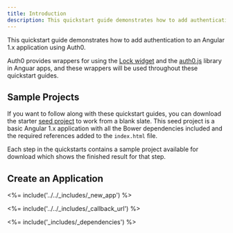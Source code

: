 ```yaml
---
title: Introduction
description: This quickstart guide demonstrates how to add authentication to an Angular 1.x application using Auth0
---
```


This quickstart guide demonstrates how to add authentication to an Angular 1.x application using Auth0.

Auth0 provides wrappers for using the [Lock widget](https://auth0.com/lock) and the [auth0.js](https://github.com/auth0/auth0.js) library in Anguar apps, and these wrappers will be used throughout these quickstart guides.

## Sample Projects

If you want to follow along with these quickstart guides, you can download the starter [seed project](https://github.com/auth0-samples/auth0-angularjs-sample/tree/master/00-Starter-Seed) to work from a blank slate. This seed project is a basic Angular 1.x application with all the Bower dependencies included and the required references added to the `index.html` file.

Each step in the quickstarts contains a sample project available for download which shows the finished result for that step.

## Create an Application

<%= include('../../_includes/_new_app') %>

<%= include('../../_includes/_callback_url') %>

<%= include('_includes/_dependencies') %>
